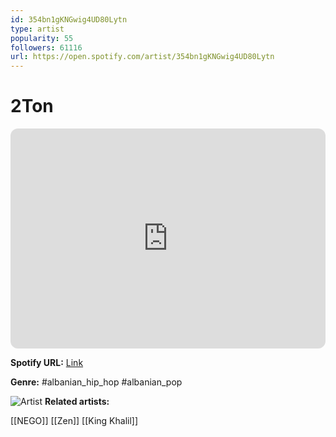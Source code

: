 ```yaml
---
id: 354bn1gKNGwig4UD80Lytn
type: artist
popularity: 55
followers: 61116
url: https://open.spotify.com/artist/354bn1gKNGwig4UD80Lytn
---
```

# 2Ton

<iframe style="border-radius:12px" src="https://open.spotify.com/embed/artist/354bn1gKNGwig4UD80Lytn" width="100%" height="352" frameBorder="0" allowfullscreen="" allow="autoplay; clipboard-write; encrypted-media; fullscreen; picture-in-picture" loading="lazy"></iframe>

**Spotify URL:** [Link](https://open.spotify.com/artist/354bn1gKNGwig4UD80Lytn)

**Genre:**  #albanian_hip_hop #albanian_pop

![Artist](https://i.scdn.co/image/ab6761610000e5ebbb8166ef4cf7d02e78ffe1d1)
**Related artists:**

[[NEGO]]
[[Zen]]
[[King Khalil]]
